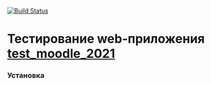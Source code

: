 [![Build Status](https://app.travis-ci.com/and-buk/ui-moodle-tests.svg?branch=main)](https://app.travis-ci.com/and-buk/ui-moodle-tests)

# Тестирование web-приложения [test_moodle_2021](https://qacoursemoodle.innopolis.university/)

### Установка
